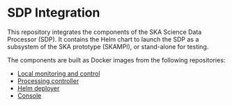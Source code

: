 # SDP Integration

This repository integrates the components of the SKA Science Data Processor
(SDP). It contains the Helm chart to launch the SDP as a subsystem of the SKA
prototype (SKAMPI), or stand-alone for testing.

The components are built as Docker images from the following repositories:

* [Local monitoring and control](https://gitlab.com/ska-telescope/sdp/ska-sdp-lmc/)
* [Processing controller](https://gitlab.com/ska-telescope/sdp/ska-sdp-proccontrol/)
* [Helm deployer](https://gitlab.com/ska-telescope/sdp/ska-sdp-helmdeploy/)
* [Console](https://gitlab.com/ska-telescope/sdp/ska-sdp-console/)
